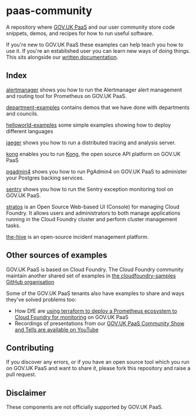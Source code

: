 # paas-community

A repository where [GOV.UK PaaS](https://www.cloud.service.gov.uk) and our user community store code snippets, demos, and recipes for how to run useful software.

If you're new to GOV.UK PaaS these examples can help teach you how to use it. If you're an established user you can learn new ways of doing things. This sits alongside our [written documentation](https://docs.cloud.service.gov.uk).

## Index

[alertmanager](alertmanager) shows you how to run the Alertmanager alert
management and routing tool for Prometheus on GOV.UK PaaS.

[department-examples](department-examples) contains demos that we have done
with departments and councils.

[helloworld-examples](helloworld-examples) some simple examples showing how to deploy different languages

[jaeger](jaeger) shows you how to run a distributed tracing and analysis server.

[kong](kong) enables you to run [Kong](https://konghq.com/), the open source API platform on GOV.UK PaaS

[pgadmin4](pgadmin) shows you how to run PgAdmin4 on GOV.UK PaaS to administer your Postgres backing services.

[sentry](sentry) shows you how to run the Sentry exception monitoring tool
on GOV.UK PaaS.

[stratos](strator) is an Open Source Web-based UI (Console) for managing Cloud Foundry. It allows users and administrators to both manage applications running in the Cloud Foundry cluster and perform cluster management tasks.

[the-hive](the-hive) is an open-source incident management platform.



## Other sources of examples

GOV.UK PaaS is based on Cloud Foundry. The Cloud Foundry community maintain another shared set of examples in [the cloudfoundry-samples GitHub organisation](https://github.com/cloudfoundry-samples)

Some of the GOV.UK PaaS tenants also have examples to share and ways they've solved problems too:
* How DfE are [using terraform to deploy a Prometheus ecosystem to Cloud Foundry for monitoring](https://github.com/DFE-Digital/cf-monitoring/) on GOV.UK PaaS
* Recordings of presentations from our [GOV.UK PaaS Community Show and Tells are available on YouTube](https://www.youtube.com/playlist?list=PL5tovFCB3CsDl4_kwKdWL8tXuMbP2LVH7) 

## Contributing

If you discover any errors, or if you have an open source tool which you run on
GOV.UK PaaS and want to share it, please fork this repository and raise a pull
request.

## Disclaimer

These components are not officially supported by GOV.UK PaaS.
